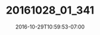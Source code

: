 ---
title: "20161028_01_341"
date: 2016-10-29T10:59:53-07:00
draft: false
location: California
img_url: https://d17enza3bfujl8.cloudfront.net/20161028_01_341.jpg
original_fn: ""
tags:
- California
- on the road

---